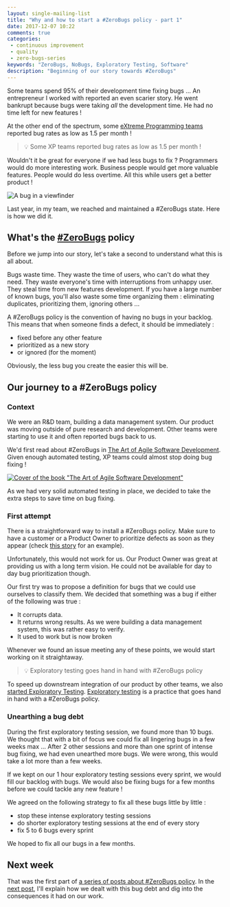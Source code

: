 ```yaml
---
layout: single-mailing-list
title: "Why and how to start a #ZeroBugs policy - part 1"
date: 2017-12-07 10:22
comments: true
categories: 
 - continuous improvement
 - quality
 - zero-bugs-series
keywords: "ZeroBugs, NoBugs, Exploratory Testing, Software"
description: "Beginning of our story towards #ZeroBugs"
---
```

Some teams spend 95% of their development time fixing bugs ... An entrepreneur I worked with reported an even scarier story. He went bankrupt because bugs were taking _all_ the development time. He had no time left for new features !

At the other end of the spectrum, some [eXtreme Programming teams](http://leanagilepartners.com/library/Vanschooenderwoert-EmbeddedNumbers.pdf) reported bug rates as low as 1.5 per month !

> 💡 Some XP teams reported bug rates as low as 1.5 per month !

Wouldn't it be great for everyone if we had less bugs to fix ? Programmers would do more interesting work. Business people would get more valuable features. People would do less overtime. All this while users get a better product !

![A bug in a viewfinder]({{site.url}}{{site.baseurl}}/imgs/2017-11-22-why-and-how-to-start-a-number-zerobugs-policy-part-1/aim-bug.jpg)

Last year, in my team, we reached and maintained a #ZeroBugs state. Here is how we did it.

## What's the [#ZeroBugs](http://www.jamesshore.com/Agile-Book/no_bugs.html) policy

Before we jump into our story, let's take a second to understand what this is all about.

Bugs waste time. They waste the time of users, who can't do what they need. They waste everyone's time with interruptions from unhappy user. They steal time from new features development. If you have a large number of known bugs, you'll also waste some time organizing them : eliminating duplicates, prioritizing them, ignoring others ...

A #ZeroBugs policy is the convention of having no bugs in your backlog. This means that when someone finds a defect, it should be immediately :

*   fixed before any other feature
*   prioritized as a new story
*   or ignored (for the moment)

Obviously, the less bug you create the easier this will be.

## Our journey to a #ZeroBugs policy

### Context

We were an R&D team, building a data management system. Our product was moving outside of pure research and development. Other teams were starting to use it and often reported bugs back to us.

We'd first read about #ZeroBugs in [The Art of Agile Software Development](https://www.amazon.com/Art-Agile-Development-Pragmatic-Software/dp/0596527675/ref=sr_1_1?ie=UTF8&qid=1511342870&sr=8-1&keywords=the+art+of+agile). Given enough automated testing, XP teams could almost stop doing bug fixing !

[![Cover of the book "The Art of Agile Software Development"]({{site.url}}{{site.baseurl}}/imgs/2017-11-22-why-and-how-to-start-a-number-zerobugs-policy-part-1/art-of-agile.jpg)](https://www.amazon.com/Art-Agile-Development-Pragmatic-Software/dp/0596527675/ref=sr_1_1?ie=UTF8&qid=1511342870&sr=8-1&keywords=the+art+of+agile)

As we had very solid automated testing in place, we decided to take the extra steps to save time on bug fixing.

### First attempt

There is a straightforward way to install a #ZeroBugs policy. Make sure to have a customer or a Product Owner to prioritize defects as soon as they appear (check [this story](https://medium.com/quality-functions/the-zero-bug-policy-b0bd987be684) for an example).

Unfortunately, this would not work for us. Our Product Owner was great at providing us with a long term vision. He could not be available for day to day bug prioritization though.

Our first try was to propose a definition for bugs that we could use ourselves to classify them. We decided that something was a bug if either of the following was true :

*   It corrupts data.
*   It returns wrong results. As we were building a data management system, this was rather easy to verify.
*   It used to work but is now broken

Whenever we found an issue meeting any of these points, we would start working on it straightaway.

> 💡 Exploratory testing goes hand in hand with #ZeroBugs policy

To speed up downstream integration of our product by other teams, we also [started Exploratory Testing](/how-we-started-exploratory-testing/). [Exploratory testing](https://en.wikipedia.org/wiki/Exploratory_testing) is a practice that goes hand in hand with a #ZeroBugs policy. 

### Unearthing a bug debt

During the first exploratory testing session, we found more than 10 bugs. We thought that with a bit of focus we could fix all lingering bugs in a few weeks max ... After 2 other sessions and more than one sprint of intense bug fixing, we had even unearthed more bugs. We were wrong, this would take a lot more than a few weeks.

If we kept on our 1 hour exploratory testing sessions every sprint, we would fill our backlog with bugs. We would also be fixing bugs for a few months before we could tackle any new feature !

We agreed on the following strategy to fix all these bugs little by little :

*   stop these intense exploratory testing sessions
*   do shorter exploratory testing sessions at the end of every story
*   fix 5 to 6 bugs every sprint

We hoped to fix all our bugs in a few months.

## Next week

That was the first part of [a series of posts about #ZeroBugs policy]({{site.baseurl}}/categories/#zero-bugs-series). In the [next post](/why-and-how-to-start-a-number-zerobugs-policy-part-2/), I'll explain how we dealt with this bug debt and dig into the consequences it had on our work.
